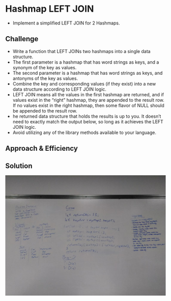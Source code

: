# Hashmap LEFT JOIN
 * Implement a simplified LEFT JOIN for 2 Hashmaps.


## Challenge
 * Write a function that LEFT JOINs two hashmaps into a single data structure.
 * The first parameter is a hashmap that has word strings as keys, and a synonym of the key as values.
 * The second parameter is a hashmap that has word strings as keys, and antonyms of the key as values.
 * Combine the key and corresponding values (if they exist) into a new data structure according to LEFT JOIN logic.
 * LEFT JOIN means all the values in the first hashmap are returned, and if values exist in the “right” hashmap, they are appended to the result row. If no values exist in the right hashmap, then some flavor of NULL should be appended to the result row.
 * he returned data structure that holds the results is up to you. It doesn’t need to exactly match the output below, so long as it achieves the LEFT JOIN logic.
 * Avoid utilizing any of the library methods available to your language.

## Approach & Efficiency
<!-- What approach did you take? Why? What is the Big O space/time for this approach? -->

## Solution
![](../assets/left_join.jpg)